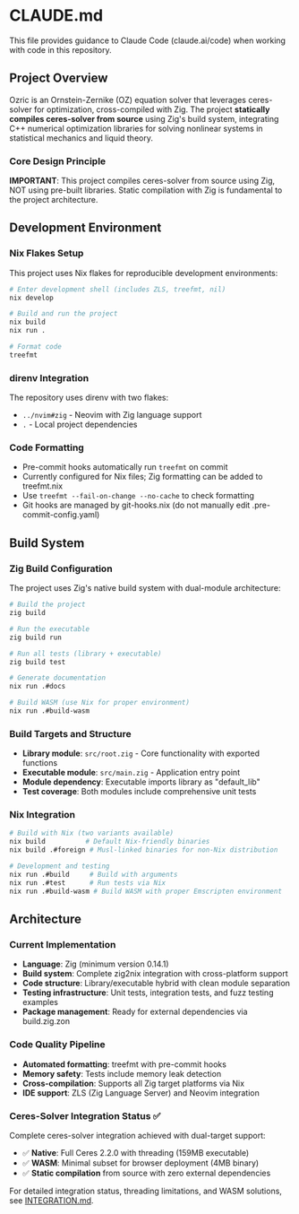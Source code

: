 # CLAUDE.md

This file provides guidance to Claude Code (claude.ai/code) when working with code in this repository.

## Project Overview

Ozric is an Ornstein-Zernike (OZ) equation solver that leverages ceres-solver for optimization, cross-compiled with Zig. The project **statically compiles ceres-solver from source** using Zig's build system, integrating C++ numerical optimization libraries for solving nonlinear systems in statistical mechanics and liquid theory.

### Core Design Principle
**IMPORTANT**: This project compiles ceres-solver from source using Zig, NOT using pre-built libraries. Static compilation with Zig is fundamental to the project architecture.

## Development Environment

### Nix Flakes Setup
This project uses Nix flakes for reproducible development environments:

```bash
# Enter development shell (includes ZLS, treefmt, nil)
nix develop

# Build and run the project
nix build
nix run .

# Format code
treefmt
```

### direnv Integration
The repository uses direnv with two flakes:
- `../nvim#zig` - Neovim with Zig language support
- `.` - Local project dependencies

### Code Formatting
- Pre-commit hooks automatically run `treefmt` on commit
- Currently configured for Nix files; Zig formatting can be added to treefmt.nix
- Use `treefmt --fail-on-change --no-cache` to check formatting
- Git hooks are managed by git-hooks.nix (do not manually edit .pre-commit-config.yaml)

## Build System

### Zig Build Configuration
The project uses Zig's native build system with dual-module architecture:

```bash
# Build the project
zig build

# Run the executable
zig build run

# Run all tests (library + executable)
zig build test

# Generate documentation
nix run .#docs

# Build WASM (use Nix for proper environment)
nix run .#build-wasm
```

### Build Targets and Structure
- **Library module**: `src/root.zig` - Core functionality with exported functions
- **Executable module**: `src/main.zig` - Application entry point
- **Module dependency**: Executable imports library as "default_lib"
- **Test coverage**: Both modules include comprehensive unit tests

### Nix Integration
```bash
# Build with Nix (two variants available)
nix build          # Default Nix-friendly binaries
nix build .#foreign # Musl-linked binaries for non-Nix distribution

# Development and testing
nix run .#build     # Build with arguments
nix run .#test      # Run tests via Nix
nix run .#build-wasm # Build WASM with proper Emscripten environment
```

## Architecture

### Current Implementation
- **Language**: Zig (minimum version 0.14.1)
- **Build system**: Complete zig2nix integration with cross-platform support
- **Code structure**: Library/executable hybrid with clean module separation
- **Testing infrastructure**: Unit tests, integration tests, and fuzz testing examples
- **Package management**: Ready for external dependencies via build.zig.zon

### Code Quality Pipeline
- **Automated formatting**: treefmt with pre-commit hooks
- **Memory safety**: Tests include memory leak detection
- **Cross-compilation**: Supports all Zig target platforms via Nix
- **IDE support**: ZLS (Zig Language Server) and Neovim integration

### Ceres-Solver Integration Status ✅

Complete ceres-solver integration achieved with dual-target support:
- ✅ **Native**: Full Ceres 2.2.0 with threading (159MB executable)
- ✅ **WASM**: Minimal subset for browser deployment (4MB binary)
- ✅ **Static compilation** from source with zero external dependencies

For detailed integration status, threading limitations, and WASM solutions, see [INTEGRATION.md](INTEGRATION.md).